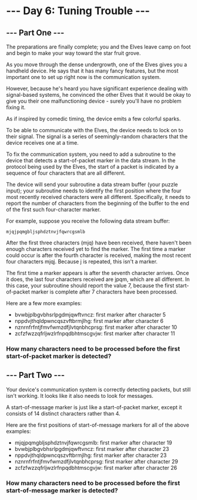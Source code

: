 # --- Day 6: Tuning Trouble ---

## --- Part One ---

The preparations are finally complete; you and the Elves leave camp on foot and begin to make your
way toward the star fruit grove.

As you move through the dense undergrowth, one of the Elves gives you a handheld device. He says
that it has many fancy features, but the most important one to set up right now is the communication
system.

However, because he's heard you have significant experience dealing with signal-based systems, he
convinced the other Elves that it would be okay to give you their one malfunctioning device - surely
you'll have no problem fixing it.

As if inspired by comedic timing, the device emits a few colorful sparks.

To be able to communicate with the Elves, the device needs to lock on to their signal. The signal is
a series of seemingly-random characters that the device receives one at a time.

To fix the communication system, you need to add a subroutine to the device that detects a
start-of-packet marker in the data stream. In the protocol being used by the Elves, the start of a
packet is indicated by a sequence of four characters that are all different.

The device will send your subroutine a data stream buffer (your puzzle input); your subroutine needs
to identify the first position where the four most recently received characters were all different.
Specifically, it needs to report the number of characters from the beginning of the buffer to the
end of the first such four-character marker.

For example, suppose you receive the following data stream buffer:

```
mjqjpqmgbljsphdztnvjfqwrcgsmlb
```

After the first three characters (mjq) have been received, there haven't been enough characters
received yet to find the marker. The first time a marker could occur is after the fourth character
is received, making the most recent four characters mjqj. Because j is repeated, this isn't a
marker.

The first time a marker appears is after the seventh character arrives. Once it does, the last four
characters received are jpqm, which are all different. In this case, your subroutine should report
the value 7, because the first start-of-packet marker is complete after 7 characters have been
processed.

Here are a few more examples:

- bvwbjplbgvbhsrlpgdmjqwftvncz: first marker after character 5
- nppdvjthqldpwncqszvftbrmjlhg: first marker after character 6
- nznrnfrfntjfmvfwmzdfjlvtqnbhcprsg: first marker after character 10
- zcfzfwzzqfrljwzlrfnpqdbhtmscgvjw: first marker after character 11

### How many characters need to be processed before the first start-of-packet marker is detected?

## --- Part Two ---

Your device's communication system is correctly detecting packets, but still isn't working. It looks
like it also needs to look for messages.

A start-of-message marker is just like a start-of-packet marker, except it consists of 14 distinct
characters rather than 4.

Here are the first positions of start-of-message markers for all of the above examples:

- mjqjpqmgbljsphdztnvjfqwrcgsmlb: first marker after character 19
- bvwbjplbgvbhsrlpgdmjqwftvncz: first marker after character 23
- nppdvjthqldpwncqszvftbrmjlhg: first marker after character 23
- nznrnfrfntjfmvfwmzdfjlvtqnbhcprsg: first marker after character 29
- zcfzfwzzqfrljwzlrfnpqdbhtmscgvjw: first marker after character 26

### How many characters need to be processed before the first start-of-message marker is detected?
